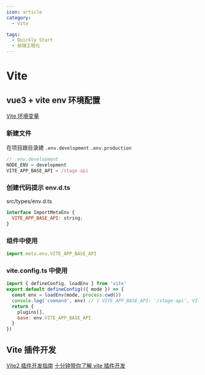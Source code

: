 ```yaml
---
icon: article
category:
  - Vite

tags:
  - Quickly Start
  - 前端工程化
---
```


# Vite

## vue3 + vite env 环境配置

[Vite 环境变量](https://cn.vitejs.dev/guide/env-and-mode.html)

### 新建文件

在项目跟目录建 `.env.development` `.env.production`

```javascript
// .env.development
NODE_ENV = development
VITE_APP_BASE_API = /stage-api
```

### 创建代码提示 env.d.ts

src/types/env.d.ts

```javascript
interface ImportMetaEnv {
  VITE_APP_BASE_API: string;
}
```

### 组件中使用

```javascript
import.meta.env.VITE_APP_BASE_API
```

### vite.config.ts 中使用

```javascript
import { defineConfig, loadEnv } from 'vite'
export default defineConfig(({ mode }) => {
  const env = loadEnv(mode, process.cwd())
  console.log('command', env) // { VITE_APP_BASE_API: '/stage-api', VITE_USER_NODE_ENV: 'development' }
  return {
    plugins[],
    base: env.VITE_APP_BASE_API
  }
})
```

## Vite 插件开发

[Vite2 插件开发指南](https://zhuanlan.zhihu.com/p/364275970)
[十分钟带你了解 vite 插件开发](https://juejin.cn/post/7067827608842403848)
